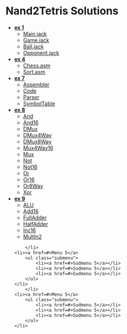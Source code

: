 Nand2Tetris Solutions
=====================

<ul class="menu">

<li><strong> 
<a href=https://github.com/sergey-korchagin/nand2tetris/tree/master/ex1>ex 1</a>
</strong>
<ul class="submenu">
<li><a href=https://github.com/sergey-korchagin/nand2tetris/blob/master/ex1/Main.jack>Main.jack</a></li>
<li> <a href=https://github.com/sergey-korchagin/nand2tetris/blob/master/ex1/Game.jack>Game.jack</a></li>
<li><a href=https://github.com/sergey-korchagin/nand2tetris/blob/master/ex1/Ball.jack>Ball.jack</a></li>
<li><a href=https://github.com/sergey-korchagin/nand2tetris/blob/master/ex1/Opponent.jack>Opponent.jack</a></li>
</ul></li>
	
<li><strong> 
<a href=https://github.com/sergey-korchagin/nand2tetris/tree/master/ex4>ex 4</a>
</strong> </a>
<ul class="submenu">
<li><a href=https://github.com/sergey-korchagin/nand2tetris/blob/master/ex4/chess/Chess.asm>Chess.asm</a> </li>
<li> <a href=https://github.com/sergey-korchagin/nand2tetris/blob/master/ex4/chess/Sort.asm>Sort.asm</a> </li>
</ul></li>
	
<li><strong> 
 <a href=https://github.com/sergey-korchagin/nand2tetris/tree/master/ex7>ex 7</a>
</strong> 
<ul class="submenu">
<li><a href=https://github.com/sergey-korchagin/nand2tetris/blob/master/ex7/Assembler.java>Assembler</a> </li>
<li><a href=https://github.com/sergey-korchagin/nand2tetris/blob/master/ex7/Code.java>Code</a> </li>
<li><a href=https://github.com/sergey-korchagin/nand2tetris/blob/master/ex7/Parser.java>Parser</a></li>
<li><a href=https://github.com/sergey-korchagin/nand2tetris/blob/master/ex7/SymbolTable.java>SymbolTable</a> </li>
</ul></li>
	
<li><strong> 
<a href=https://github.com/sergey-korchagin/nand2tetris/tree/master/ex8>ex 8</a>
</strong> 
<ul class="submenu">                                                                             	<li><a href=https://github.com/sergey-korchagin/nand2tetris/blob/master/ex8/And.hdl>And</a> </li>
<li><a href=https://github.com/sergey-korchagin/nand2tetris/blob/master/ex8/And16.hdl>And16</a> </li>
<li> <a href=https://github.com/sergey-korchagin/nand2tetris/blob/master/ex8/DMux.hdl>DMux</a> </li>
<li><a href=https://github.com/sergey-korchagin/nand2tetris/blob/master/ex8/DMux4Way.hdl>DMux4Way</a> </li>
<li><a href=https://github.com/sergey-korchagin/nand2tetris/blob/master/ex8/DMux8Way.hdl>DMux8Way</a></li>
<li><a href=https://github.com/sergey-korchagin/nand2tetris/blob/master/ex8/Mux4Way16.hdl>Mux4Way16</a></li>
<li><a href=https://github.com/sergey-korchagin/nand2tetris/blob/master/ex8/Mux.hdl>Mux</a></li>
<li><a href=https://github.com/sergey-korchagin/nand2tetris/blob/master/ex8/Not.hdl>Not</a></li>
<li> <a href=https://github.com/sergey-korchagin/nand2tetris/blob/master/ex8/Not16.hdl>Not16</a> </li>
<li><a href=https://github.com/sergey-korchagin/nand2tetris/blob/master/ex8/Or.hdl>Or</a> </li>
<li><a href=https://github.com/sergey-korchagin/nand2tetris/blob/master/ex8/Or16.hdl>Or16</a></li>
<li><a href=https://github.com/sergey-korchagin/nand2tetris/blob/master/ex8/Or8Way.hdl>Or8Way</a></li>
<li><a href=https://github.com/sergey-korchagin/nand2tetris/blob/master/ex8/Xor.hdl>Xor</a></li>
</ul></li>
	
<li><strong> 
<a href=https://github.com/sergey-korchagin/nand2tetris/tree/master/ex9>ex 9</a>
</strong>
<ul class="submenu">
<li><a href=https://github.com/sergey-korchagin/nand2tetris/blob/master/ex9/ALU.hdl>ALU</a></li>
<li><a href=https://github.com/sergey-korchagin/nand2tetris/blob/master/ex9/Add16.hdl>Add16</a> </li>
<li><a href=https://github.com/sergey-korchagin/nand2tetris/blob/master/ex9/FullAdder.hdl>FullAdder</a></li>
<li><a href=https://github.com/sergey-korchagin/nand2tetris/blob/master/ex9/HalfAdder.hdl>HalfAdder</a></li>
<li><a href=https://github.com/sergey-korchagin/nand2tetris/blob/master/ex9/Inc16.hdl>Inc16</a></li>
<li><a href=https://github.com/sergey-korchagin/nand2tetris/blob/master/ex9/MultIn2.hdl>MultIn2</a></li>
</ul></li>
	
		</li>
	<li><a href=#>Menu 5</a>
		<ul class="submenu">
			<li><a href=#>Sudmenu 5</a></li>
			<li><a href=#>Sudmenu 5</a></li>
			<li><a href=#>Sudmenu 5</a></li>
		</ul>
	</li>
		</li>
	<li><a href=#>Menu 5</a>
		<ul class="submenu">
			<li><a href=#>Sudmenu 5</a></li>
			<li><a href=#>Sudmenu 5</a></li>
			<li><a href=#>Sudmenu 5</a></li>
		</ul>
	</li>
	
</ul>

